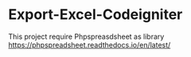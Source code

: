 # Export-Excel-Codeigniter
This project require Phpspreasdsheet as library
https://phpspreadsheet.readthedocs.io/en/latest/

